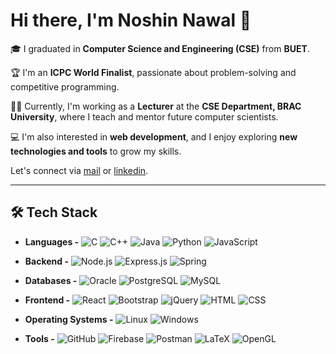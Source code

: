 # Hi there, I'm Noshin Nawal 👋

🎓 I graduated in **Computer Science and Engineering (CSE)** from **BUET**.

🏆 I'm an **ICPC World Finalist**, passionate about problem-solving and competitive programming.

👩‍🏫 Currently, I'm working as a **Lecturer** at the **CSE Department, BRAC University**, where I teach and mentor future computer scientists.

💻 I'm also interested in **web development**, and I enjoy exploring **new technologies and tools** to grow my skills.

Let's connect via [mail](mailto:your.email@example.com) or [linkedin](https://www.linkedin.com/in/nawal03/).

---

## 🛠️ Tech Stack

- **Languages -** ![C](https://img.shields.io/badge/C-00599C?style=flat&logo=c&logoColor=white) ![C++](https://img.shields.io/badge/C++-00599C?style=flat&logo=c%2b%2b&logoColor=white) ![Java](https://img.shields.io/badge/Java-007396?style=flat&logo=java&logoColor=white) ![Python](https://img.shields.io/badge/Python-3776AB?style=flat&logo=python&logoColor=white) ![JavaScript](https://img.shields.io/badge/JavaScript-F7DF1E?style=flat&logo=javascript&logoColor=black)

- **Backend -** ![Node.js](https://img.shields.io/badge/Node.js-339933?style=flat&logo=node.js&logoColor=white) ![Express.js](https://img.shields.io/badge/Express.js-000000?style=flat&logo=express&logoColor=white) ![Spring](https://img.shields.io/badge/Spring-6DB33F?style=flat&logo=spring&logoColor=white)

- **Databases -** ![Oracle](https://img.shields.io/badge/Oracle-F80000?style=flat&logo=oracle&logoColor=white) ![PostgreSQL](https://img.shields.io/badge/PostgreSQL-4169E1?style=flat&logo=postgresql&logoColor=white) ![MySQL](https://img.shields.io/badge/MySQL-4479A1?style=flat&logo=mysql&logoColor=white)

- **Frontend -** ![React](https://img.shields.io/badge/React-20232A?style=flat&logo=react&logoColor=61DAFB) ![Bootstrap](https://img.shields.io/badge/Bootstrap-563D7C?style=flat&logo=bootstrap&logoColor=white) ![jQuery](https://img.shields.io/badge/jQuery-0769AD?style=flat&logo=jquery&logoColor=white) ![HTML](https://img.shields.io/badge/HTML5-E34F26?style=flat&logo=html5&logoColor=white) ![CSS](https://img.shields.io/badge/CSS3-1572B6?style=flat&logo=css3&logoColor=white)

- **Operating Systems -** ![Linux](https://img.shields.io/badge/Linux-FCC624?style=flat&logo=linux&logoColor=black) ![Windows](https://img.shields.io/badge/Windows-0078D6?style=flat&logo=windows&logoColor=white)

- **Tools -** ![GitHub](https://img.shields.io/badge/GitHub-100000?style=flat&logo=github&logoColor=white) ![Firebase](https://img.shields.io/badge/Firebase-FFCA28?style=flat&logo=firebase&logoColor=black) ![Postman](https://img.shields.io/badge/Postman-FF6C37?style=flat&logo=postman&logoColor=white) ![LaTeX](https://img.shields.io/badge/LaTeX-008080?style=flat&logo=latex&logoColor=white) ![OpenGL](https://img.shields.io/badge/OpenGL-5586A4?style=flat&logo=opengl)








